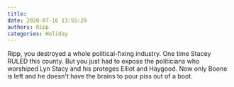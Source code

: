 ```yaml
---
title: 
date: 2020-07-16 13:55:29
authors: Ripp
categories: Holiday
---
```


 Ripp, you destroyed a whole political-fixing industry.  One time Stacey RULED this county.  But you just had to expose the politicians who worshiped Lyn Stacy and his proteges Elliot and Haygood.
Now only Boone is left and he doesn't have the brains to pour piss out of a boot.